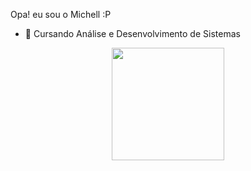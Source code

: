 Opa! eu sou o Michell :P

- 🌱  Cursando Análise e Desenvolvimento de Sistemas

<div align="center">
  <a href="https://github.com/xOzyx">
  <img height="180em" src="https://github-readme-stats.vercel.app/api?username=michellpereira&show_icons=true&theme=dracula&include_all_commits=true&count_private=true"/>
